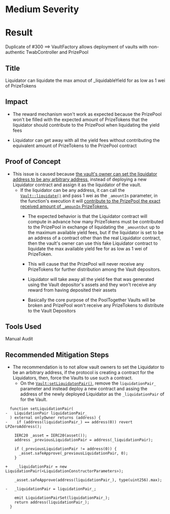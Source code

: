 # Medium Severity

# Result
Duplicate of #300 ==> VaultFactory allows deployment of vaults with non-authentic TwabController and PrizePool

## Title
Liquidator can liquidate the max amout of _liquidableYield for as low as 1 wei of PrizeTokens

## Impact
- The reward mechanism won't work as expected because the PrizePool won't be filled with the expected amount of PrizeTokens that the liquidator should contribute to the PrizePool when liquidating the yield fees

- Liquidator can get away with all the yield fees without contributing the equivalent amount of PrizeTokens to the PrizePool contract

## Proof of Concept
- This issue is caused because [the vault's owner can set the liquidator address to be any arbitrary address](https://github.com/GenerationSoftware/pt-v5-vault/blob/b1deb5d494c25f885c34c83f014c8a855c5e2749/src/Vault.sol#L665-L683), instead of deploying a new Liquidator contract and assign it as the liquidator of the vault.
  - If the liquidator can be any address, it can call the [`Vault::liquidate()`](https://github.com/GenerationSoftware/pt-v5-vault/blob/b1deb5d494c25f885c34c83f014c8a855c5e2749/src/Vault.sol#L550-L587) and pass 1 wei as the `_amountIn` parameter, in the function's execution it will [contribute to the PrizePool the exact received amount of `_amounIn` PrizeTokens.](https://github.com/GenerationSoftware/pt-v5-vault/blob/b1deb5d494c25f885c34c83f014c8a855c5e2749/src/Vault.sol#L570)
    - The expected behavior is that the Liquidator contract will compute in advance how many PrizeTokens must be contributed to the PrizePool in exchange of liquidating the `_amountOut` up to the maximum available yield fees, but if the liquidator is set to be an address of a contract other than the real Liquidator contract, then the vault's owner can use this fake Liquidator contract to liquidate the max available yield fee for as low as 1 wei of PrizeToken.

    - This will cause that the PrizePool will never receive any PrizeTokens for further distribution among the Vault depositors.
    - Liquidator will take away all the yield fee that was generated using the Vault depositor's assets and they won't receive any reward from having deposited their assets
    
    - Basically the core purpose of the PoolTogether Vaults will be broken and PrizePool won't receive 
    any PrizeTokens to distribute to the Vault Depositors

## Tools Used
Manual Audit

## Recommended Mitigation Steps
- The recommendation is to not allow vault owners to set the Liquidator to be an arbitrary address, if the protocol is creating a contract for the Liquidators, then, force the Vaults to use such a contract.
  - On the [`Vault:setLiquidatonPair()`](https://github.com/GenerationSoftware/pt-v5-vault/blob/b1deb5d494c25f885c34c83f014c8a855c5e2749/src/Vault.sol#L665-L683), remove the `liquidationPair_` parameter and instead deploy a new contract and assing the address of the newly deployed Liquidator as the `_liquidationPair` of for the Vault.
```solidity
  function setLiquidationPair(
-   LiquidationPair liquidationPair_
  ) external onlyOwner returns (address) {
-    if (address(liquidationPair_) == address(0)) revert LPZeroAddress();

    IERC20 _asset = IERC20(asset());
    address _previousLiquidationPair = address(_liquidationPair);

    if (_previousLiquidationPair != address(0)) {
      _asset.safeApprove(_previousLiquidationPair, 0);
    }

+    _liquidationPair = new LiquidationPair(<LiquidationConstructorParameters>);

    _asset.safeApprove(address(liquidationPair_), type(uint256).max);

-   _liquidationPair = liquidationPair_;

    emit LiquidationPairSet(liquidationPair_);
    return address(liquidationPair_);
  }
```